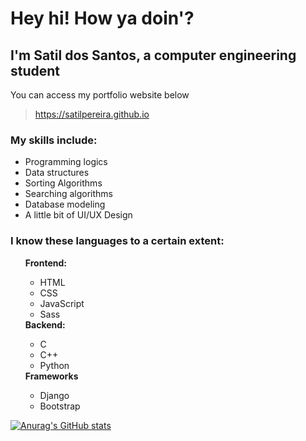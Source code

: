 # Hey hi! How ya doin'?

## I'm Satil dos Santos, a computer engineering student

You can access my portfolio website below
> https://satilpereira.github.io

### My skills include:
<ul>
  <li>Programming logics</li>
  <li>Data structures</li>
  <li>Sorting Algorithms</li>
  <li>Searching algorithms</li>
  <li>Database modeling</li>
  <li>A little bit of UI/UX Design</li>
  
</ul>

### I know these languages to a certain extent:
<ul>
  <strong>Frontend: </strong>
  <ul>
    <li>HTML</li>
    <li>CSS</li>
    <li>JavaScript</li>
    <li>Sass</li>
  </ul>
  <strong>Backend: </strong>
  <ul>
    <li>C</li>
    <li>C++</li>
    <li>Python</li>
  </ul>
  <strong>Frameworks</strong>
  <ul>
    <li>Django</li>
    <li>Bootstrap</li>
  </ul>
</ul>

<!-- [![Top Langs](https://github-readme-stats.vercel.app/api/top-langs/?username=satilpereira&theme=radical&layout=compact)](https://github.com/anuraghazra/github-readme-stats) -->
[![Anurag's GitHub stats](https://github-readme-stats.vercel.app/api?username=satilpereira&theme=radical)](https://github.com/anuraghazra/github-readme-stats)
